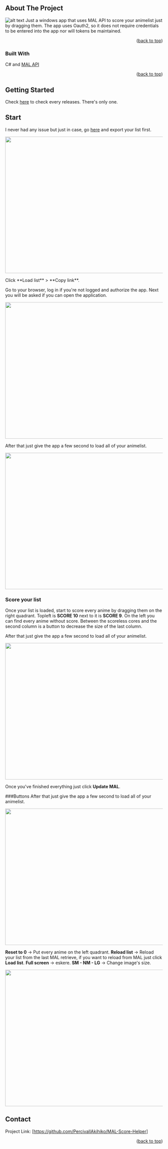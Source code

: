 <!-- Improved compatibility of back to top link: See: https://github.com/othneildrew/Best-README-Template/pull/73 -->
<a name="readme-top"></a>
<!--
*** Thanks for checking out the Best-README-Template. If you have a suggestion
*** that would make this better, please fork the repo and create a pull request
*** or simply open an issue with the tag "enhancement".
*** Don't forget to give the project a star!
*** Thanks again! Now go create something AMAZING! :D
-->



<!-- PROJECT SHIELDS -->
<!--
*** I'm using markdown "reference style" links for readability.
*** Reference links are enclosed in brackets [ ] instead of parentheses ( ).
*** See the bottom of this document for the declaration of the reference variables
*** for contributors-url, forks-url, etc. This is an optional, concise syntax you may use.
*** https://www.markdownguide.org/basic-syntax/#reference-style-links
-->



<!-- ABOUT THE PROJECT -->
## About The Project

![alt text](https://raw.githubusercontent.com/PercivallAkihiko/MAL-Score-Helper/main/icon/main.png)
Just a windows app that uses MAL API to score your animelist just by dragging them. 
The app uses Oauth2, so it does not require credentials to be entered into the app nor will tokens be maintained.

<p align="right">(<a href="#readme-top">back to top</a>)</p>


### Built With

C# and [MAL API](https://myanimelist.net/apiconfig/references/api/v2) 
<p align="right">(<a href="#readme-top">back to top</a>)</p>



<!-- GETTING STARTED -->
## Getting Started

Check [here](https://github.com/PercivallAkihiko/MAL-Score-Helper/releases) to check every releases. There's only one.


<!-- USAGE EXAMPLES -->
## Start

I never had any issue but just in case, go [here](https://myanimelist.net/panel.php?go=export) and export your list first.
<p align="center">
  <img width="660" height="437" src="https://raw.githubusercontent.com/PercivallAkihiko/MAL-Score-Helper/main/icon/tutorial1.png">
</p>
Click **Load list** > **Copy link**. 

Go to your browser, log in if you're not logged and authorize the app.
Next you will be asked if you can open the application.
<p align="center">
  <img width="660" height="437" src="https://raw.githubusercontent.com/PercivallAkihiko/MAL-Score-Helper/main/icon/tutorial2.png">
</p>

After that just give the app a few second to load all of your animelist.
<p align="center">
  <img width="660" height="437" src="https://raw.githubusercontent.com/PercivallAkihiko/MAL-Score-Helper/main/icon/tutorial3.png">
</p>

### Score your list
Once your list is loaded, start to score every anime by dragging them on the right quadrant.
Topleft is **SCORE 10** next to it is **SCORE 9**. On the left you can find every anime without score.
Between the scoreless cores and the second column is a button to decrease the size of the last column.

After that just give the app a few second to load all of your animelist.
<p align="center">
  <img width="660" height="437" src="https://raw.githubusercontent.com/PercivallAkihiko/MAL-Score-Helper/main/icon/tutorial4.png">
</p>

Once you've finished everything just click **Update MAL**.

###Buttons
After that just give the app a few second to load all of your animelist.
<p align="center">
  <img width="660" height="437" src="https://raw.githubusercontent.com/PercivallAkihiko/MAL-Score-Helper/main/icon/tutorial5.png">
</p>

**Reset to 0** -> Put every anime on the left quadrant.
**Reload list** -> Reload your list from the last MAL retrieve, if you want to reload from MAL just click **Load list**.
**Full screen** -> eskere.
**SM - NM - LG** -> Change image's size.

<p align="center">
  <img width="660" height="437" src="https://raw.githubusercontent.com/PercivallAkihiko/MAL-Score-Helper/main/icon/tutorial6.png">
</p>


<!-- CONTACT -->
## Contact

Project Link: [https://github.com/PercivallAkihiko/MAL-Score-Helper]

<p align="right">(<a href="#readme-top">back to top</a>)</p>


<!-- MARKDOWN LINKS & IMAGES -->
<!-- https://www.markdownguide.org/basic-syntax/#reference-style-links -->
[contributors-shield]: https://img.shields.io/github/contributors/othneildrew/Best-README-Template.svg?style=for-the-badge
[contributors-url]: https://github.com/othneildrew/Best-README-Template/graphs/contributors
[forks-shield]: https://img.shields.io/github/forks/othneildrew/Best-README-Template.svg?style=for-the-badge
[forks-url]: https://github.com/othneildrew/Best-README-Template/network/members
[stars-shield]: https://img.shields.io/github/stars/othneildrew/Best-README-Template.svg?style=for-the-badge
[stars-url]: https://github.com/othneildrew/Best-README-Template/stargazers
[issues-shield]: https://img.shields.io/github/issues/othneildrew/Best-README-Template.svg?style=for-the-badge
[issues-url]: https://github.com/othneildrew/Best-README-Template/issues
[license-shield]: https://img.shields.io/github/license/othneildrew/Best-README-Template.svg?style=for-the-badge
[license-url]: https://github.com/othneildrew/Best-README-Template/blob/master/LICENSE.txt
[linkedin-shield]: https://img.shields.io/badge/-LinkedIn-black.svg?style=for-the-badge&logo=linkedin&colorB=555
[linkedin-url]: https://linkedin.com/in/othneildrew
[product-screenshot]: images/screenshot.png
[Next.js]: https://img.shields.io/badge/next.js-000000?style=for-the-badge&logo=nextdotjs&logoColor=white
[Next-url]: https://nextjs.org/
[React.js]: https://img.shields.io/badge/React-20232A?style=for-the-badge&logo=react&logoColor=61DAFB
[React-url]: https://reactjs.org/
[Vue.js]: https://img.shields.io/badge/Vue.js-35495E?style=for-the-badge&logo=vuedotjs&logoColor=4FC08D
[Vue-url]: https://vuejs.org/
[Angular.io]: https://img.shields.io/badge/Angular-DD0031?style=for-the-badge&logo=angular&logoColor=white
[Angular-url]: https://angular.io/
[Svelte.dev]: https://img.shields.io/badge/Svelte-4A4A55?style=for-the-badge&logo=svelte&logoColor=FF3E00
[Svelte-url]: https://svelte.dev/
[Laravel.com]: https://img.shields.io/badge/Laravel-FF2D20?style=for-the-badge&logo=laravel&logoColor=white
[Laravel-url]: https://laravel.com
[Bootstrap.com]: https://img.shields.io/badge/Bootstrap-563D7C?style=for-the-badge&logo=bootstrap&logoColor=white
[Bootstrap-url]: https://getbootstrap.com
[JQuery.com]: https://img.shields.io/badge/jQuery-0769AD?style=for-the-badge&logo=jquery&logoColor=white
[JQuery-url]: https://jquery.com 
